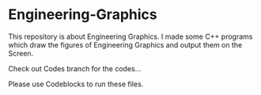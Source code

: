 # Engineering-Graphics
This repository is about Engineering Graphics.
I made some C++ programs which draw the figures of Engineering Graphics and output them on the Screen.



Check out Codes branch for the codes...


Please use Codeblocks to run these files.
